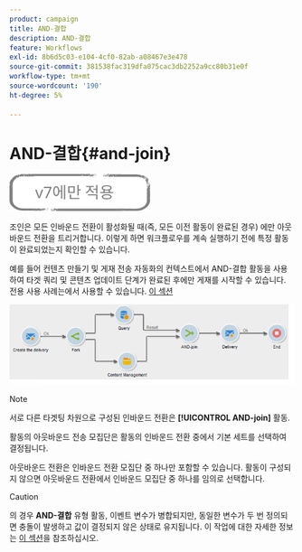 ```yaml
---
product: campaign
title: AND-결합
description: AND-결합
feature: Workflows
exl-id: 8b6d5c03-e104-4cf0-82ab-a08467e3e478
source-git-commit: 381538fac319dfa075cac3db2252a9cc80b31e0f
workflow-type: tm+mt
source-wordcount: '190'
ht-degree: 5%

---
```


# AND-결합{#and-join}

![](../../assets/v7-only.svg)

조인은 모든 인바운드 전환이 활성화될 때(즉, 모든 이전 활동이 완료된 경우) 에만 아웃바운드 전환을 트리거합니다. 이렇게 하면 워크플로우를 계속 실행하기 전에 특정 활동이 완료되었는지 확인할 수 있습니다.

예를 들어 컨텐츠 만들기 및 게재 전송 자동화의 컨텍스트에서 AND-결합 활동을 사용하여 타겟 쿼리 및 콘텐츠 업데이트 단계가 완료된 후에만 게재를 시작할 수 있습니다. 전용 사용 사례는에서 사용할 수 있습니다. [이 섹션](../../delivery/using/automating-via-workflows.md#creating-the-delivery-and-its-content)

![](assets/and-join-usage.png)

>[!NOTE]
>
>서로 다른 타겟팅 차원으로 구성된 인바운드 전환은 **[!UICONTROL AND-join]** 활동.

활동의 아웃바운드 전송 모집단은 활동의 인바운드 전환 중에서 기본 세트를 선택하여 결정됩니다.

아웃바운드 전환은 인바운드 전환 모집단 중 하나만 포함할 수 있습니다. 활동이 구성되지 않으면 아웃바운드 전환에서 인바운드 모집단 중 하나를 임의로 선택합니다.

>[!CAUTION]
>
>의 경우 **AND-결합** 유형 활동, 이벤트 변수가 병합되지만, 동일한 변수가 두 번 정의되면 충돌이 발생하고 값이 결정되지 않은 상태로 유지됩니다. 이 작업에 대한 자세한 정보는 [이 섹션](javascript-scripts-and-templates.md#event-variables)을 참조하십시오.
